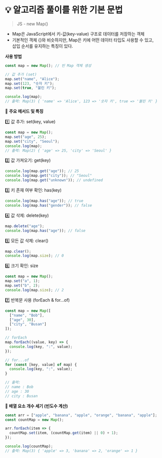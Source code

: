 # 💡 알고리즘 풀이를 위한 기본 문법

> JS - new Map()

- Map은 JavaScript에서 키-값(key-value) 구조로 데이터를 저장하는 객체
- 기본적인 객체 {}와 비슷하지만, Map은 키에 어떤 데이터 타입도 사용할 수 있고, 삽입 순서를 유지하는 특징이 있다.

**사용 방법**

```js
const map = new Map(); // 빈 Map 객체 생성

// 값 추가 (set)
map.set("name", "Alice");
map.set(123, "숫자 키");
map.set(true, "불린 키");

console.log(map); 
// 출력: Map(3) { 'name' => 'Alice', 123 => '숫자 키', true => '불린 키' }

```

📍 **주요 메서드 및 특징**

1️⃣ 값 추가: set(key, value)

```js
const map = new Map();
map.set("age", 25);
map.set("city", "Seoul");
console.log(map); 
// 출력: Map(2) { 'age' => 25, 'city' => 'Seoul' }
```
2️⃣ 값 가져오기: get(key)

```js
console.log(map.get("age")); // 25
console.log(map.get("city")); // "Seoul"
console.log(map.get("unknown")); // undefined
```

3️⃣ 키 존재 여부 확인: has(key)

```js
console.log(map.has("age")); // true
console.log(map.has("gender")); // false
```
4️⃣ 값 삭제: delete(key)

```js
map.delete("age");
console.log(map.has("age")); // false
```

5️⃣ 모든 값 삭제: clear()

```js
map.clear();
console.log(map.size); // 0
```
6️⃣ 크기 확인: size

```js
const map = new Map();
map.set("a", 1);
map.set("b", 2);
console.log(map.size); // 2
```

7️⃣ 반복문 사용 (forEach & for...of)

```js
const map = new Map([
  ["name", "Bob"],
  ["age", 30],
  ["city", "Busan"]
]);

// forEach
map.forEach((value, key) => {
  console.log(key, ":", value);
});

// for...of
for (const [key, value] of map) {
  console.log(key, ":", value);
}

// 출력:
// name : Bob
// age : 30
// city : Busan
```

**📌 배열 요소 개수 세기 (빈도수 계산)**
```js
const arr = ["apple", "banana", "apple", "orange", "banana", "apple"];
const countMap = new Map();

arr.forEach(item => {
  countMap.set(item, (countMap.get(item) || 0) + 1);
});

console.log(countMap); 
// 출력: Map(3) { 'apple' => 3, 'banana' => 2, 'orange' => 1 }
```
